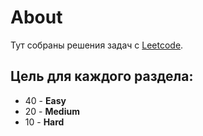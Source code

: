 # About

Тут собраны решения задач с [Leetcode](https://leetcode.com/problem-list).

## Цель для каждого раздела:
- 40 - **Easy**
- 20 - **Medium**
- 10 - **Hard**